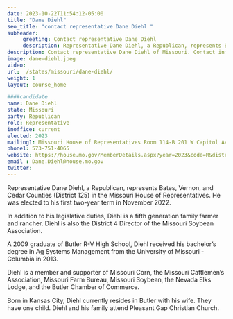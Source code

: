 ```yaml
---
date: 2023-10-22T11:54:12-05:00
title: "Dane Diehl"
seo_title: "contact representative Dane Diehl "
subheader:
     greeting: Contact representative Dane Diehl
     description: Representative Dane Diehl, a Republican, represents Bates, Vernon, and Cedar Counties (District 125) in the Missouri House of Representatives. He was elected to his first two-year term in November 2022.
description: Contact representative Dane Diehl of Missouri. Contact information for Dane Diehl includes email address, phone number, and mailing address.
image: dane-diehl.jpeg
video:
url:  /states/missouri/dane-diehl/
weight: 1
layout: course_home

####candidate
name: Dane Diehl
state: Missouri
party: Republican
role: Representative
inoffice: current
elected: 2023
mailing1: Missouri House of Representatives Room 114-B 201 W Capitol Ave Jefferson City, MO 65101
phone1: 573-751-4065
website: https://house.mo.gov/MemberDetails.aspx?year=2023&code=R&district=125/
email : Dane.Diehl@house.mo.gov
twitter:
---
```


Representative Dane Diehl, a Republican, represents Bates, Vernon, and Cedar Counties (District 125) in the Missouri House of Representatives. He was elected to his first two-year term in November 2022.

In addition to his legislative duties, Diehl is a fifth generation family farmer and rancher. Diehl is also the District 4 Director of the Missouri Soybean Association.

A 2009 graduate of Butler R-V High School, Diehl received his bachelor’s degree in Ag Systems Management from the University of Missouri - Columbia in 2013.

Diehl is a member and supporter of Missouri Corn, the Missouri Cattlemen’s Association, Missouri Farm Bureau, Missouri Soybean, the Nevada Elks Lodge, and the Butler Chamber of Commerce.

Born in Kansas City, Diehl currently resides in Butler with his wife. They have one child. Diehl and his family attend Pleasant Gap Christian Church.
